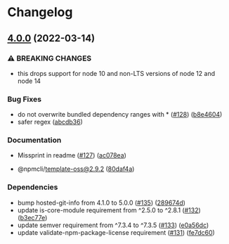 # Changelog

## [4.0.0](https://www.github.com/npm/normalize-package-data/compare/v3.0.3...v4.0.0) (2022-03-14)


### ⚠ BREAKING CHANGES

* this drops support for node 10 and non-LTS versions of node 12 and node 14

### Bug Fixes

* do not overwrite bundled dependency ranges with * ([#128](https://www.github.com/npm/normalize-package-data/issues/128)) ([b8e4604](https://www.github.com/npm/normalize-package-data/commit/b8e460412c45a334c71f874d8fe118522ae73c95))
* safer regex ([abcdb36](https://www.github.com/npm/normalize-package-data/commit/abcdb36f5bbeeb4d1e0a0aafac6aaf8b3e8488b3))


### Documentation

* Missprint in readme ([#127](https://www.github.com/npm/normalize-package-data/issues/127)) ([ac078ea](https://www.github.com/npm/normalize-package-data/commit/ac078eaa9bc3f41c971bdf5539e46b2738820156))


* @npmcli/template-oss@2.9.2 ([80daf4a](https://www.github.com/npm/normalize-package-data/commit/80daf4a771c0cae08695466f0b766f6989b31525))


### Dependencies

* bump hosted-git-info from 4.1.0 to 5.0.0 ([#135](https://www.github.com/npm/normalize-package-data/issues/135)) ([289674d](https://www.github.com/npm/normalize-package-data/commit/289674dc86fca6e2685d505b9e735bdc6ef84ea6))
* update is-core-module requirement from ^2.5.0 to ^2.8.1 ([#132](https://www.github.com/npm/normalize-package-data/issues/132)) ([b3ec77e](https://www.github.com/npm/normalize-package-data/commit/b3ec77e1413c17713ccd984ad2702679cc02f6eb))
* update semver requirement from ^7.3.4 to ^7.3.5 ([#133](https://www.github.com/npm/normalize-package-data/issues/133)) ([e0a56dc](https://www.github.com/npm/normalize-package-data/commit/e0a56dc76afa0da4e147afe8892c5b0306f1a77a))
* update validate-npm-package-license requirement ([#131](https://www.github.com/npm/normalize-package-data/issues/131)) ([fe7dc60](https://www.github.com/npm/normalize-package-data/commit/fe7dc60d74e8cdaaf8b0015e67a57b4aa5366f63))

